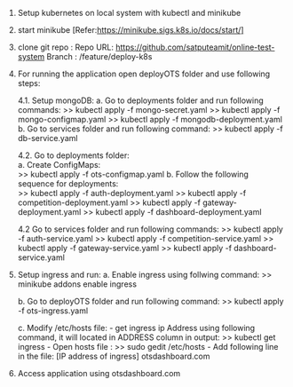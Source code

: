 1. Setup kubernetes on local system with kubectl and minikube
2. start minikube [Refer:https://minikube.sigs.k8s.io/docs/start/]
3. clone git repo :
        Repo URL: https://github.com/satputeamit/online-test-system
        Branch : /feature/deploy-k8s
4. For running the application open deployOTS folder and use following steps: 

    4.1. Setup mongoDB:
        a. Go to deployments folder and run following commands:
            >> kubectl apply -f mongo-secret.yaml
            >> kubectl apply -f mongo-configmap.yaml
            >> kubectl apply -f mongodb-deployment.yaml
        b. Go to services folder and run following command:
            >> kubectl apply -f db-service.yaml

    4.2. Go to deployments folder:          
        a. Create ConfigMaps:           
            >> kubectl apply -f ots-configmap.yaml
        b. Follow the following sequence for deployments:           
            >> kubectl apply -f auth-deployment.yaml
            >> kubectl apply -f competition-deployment.yaml
            >> kubectl apply -f gateway-deployment.yaml
            >> kubectl apply -f  dashboard-deployment.yaml

    4.2 Go to services folder and run following commands:
        >> kubectl apply -f auth-service.yaml
        >> kubectl apply -f competition-service.yaml
        >> kubectl apply -f gateway-service.yaml
        >> kubectl apply -f dashboard-service.yaml


5. Setup ingress and run:
    a. Enable ingress using follwing command:
        >> minikube addons enable ingress

    b. Go to deployOTS folder and run following command:
        >> kubectl apply -f ots-ingress.yaml

    c. Modify /etc/hosts file:
        - get ingress ip Address using following command, it will located in ADDRESS column in output:
            >> kubectl get ingress
        - Open hosts file :
            >> sudo gedit /etc/hosts
        -  Add following line in the file:
             [IP address of ingress]  otsdashboard.com

6. Access application using otsdashboard.com
